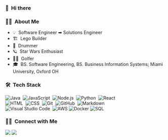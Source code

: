 ### 👋 &nbsp;Hi there

### 👩‍💻 &nbsp;About Me
- 💡 &nbsp;Software Engineer ➡ Solutions Engineer
- 🏗 &nbsp;Lego Builder 
- 🥁 &nbsp;Drummer
- 🪐 &nbsp;Star Wars Enthusiast
- 🏌‍♀ &nbsp;Golfer
- 🎓 &nbsp;BS. Software Engineering, BS. Business Information Systems; Miami University, Oxford OH

### 🛠 &nbsp;Tech Stack

![Java](https://img.shields.io/badge/-Java-05122A?style=flat&logo=Java&logoColor=FFA518)&nbsp;
![JavaScript](https://img.shields.io/badge/-JavaScript-05122A?style=flat&logo=javascript)&nbsp;
![Node.js](https://img.shields.io/badge/-Node.js-05122A?style=flat&logo=node.js)&nbsp;
![Python](https://img.shields.io/badge/-Python-05122A?style=flat&logo=python)&nbsp;
![React](https://img.shields.io/badge/-React-05122A?style=flat&logo=react)&nbsp;\
![HTML](https://img.shields.io/badge/-HTML-05122A?style=flat&logo=HTML5)&nbsp;
![CSS](https://img.shields.io/badge/-CSS-05122A?style=flat&logo=CSS3&logoColor=1572B6)&nbsp;
![Git](https://img.shields.io/badge/-Git-05122A?style=flat&logo=git)&nbsp;
![GitHub](https://img.shields.io/badge/-GitHub-05122A?style=flat&logo=github)&nbsp;
![Markdown](https://img.shields.io/badge/-Markdown-05122A?style=flat&logo=markdown)\
![Visual Studio Code](https://img.shields.io/badge/-Visual%20Studio%20Code-05122A?style=flat&logo=visual-studio-code&logoColor=007ACC)&nbsp;
![AWS](https://img.shields.io/badge/-AWS-000?&logo=Amazon-AWS&logoColor=F90)
![Docker](https://img.shields.io/badge/-Docker-000?&logo=Docker)
![SQL](https://img.shields.io/badge/-SQL-000?&logo=MySQL)


### 🤝🏻 &nbsp;Connect with Me

<p align="left">
<a href="https://www.linkedin.com/in/elizabeth-barrord/"><img src="https://img.shields.io/badge/-Elizabeth%20Barrord%20-0077B5?style=flat&logo=Linkedin&logoColor=white"/></a>
<a href="mailto:elizabethbarrord@github.com"><img src="https://img.shields.io/badge/-elizabethbarrord@github.com-D14836?style=flat&logo=Gmail&logoColor=white"/></a>
</p> 

<!--
**ElizabethBarrord/elizabethbarrord** is a ✨ _special_ ✨ repository because its `README.md` (this file) appears on your GitHub profile.
